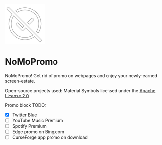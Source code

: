 ![NoMoPromo Logo](blueadremover/assets/icons/icon128.png)
# NoMoPromo
NoMoPromo! Get rid of promo on webpages and enjoy your newly-earned screen-estate.

Open-source projects used:
Material Symbols licensed under the [Apache License 2.0](https://raw.githubusercontent.com/google/material-design-icons/master/LICENSE)

Promo block TODO:
- [x] Twitter Blue
- [ ] YouTube Music Premium
- [ ] Spotify Premium
- [ ] Edge promo on Bing.com
- [ ] CurseForge app promo on download
